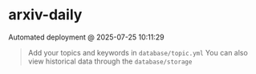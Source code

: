 # arxiv-daily
 Automated deployment @ 2025-07-25 10:11:29
> Add your topics and keywords in `database/topic.yml` 
> You can also view historical data through the `database/storage` 
